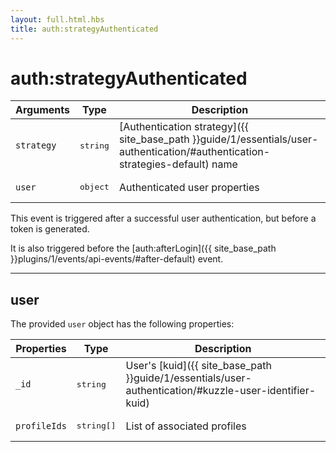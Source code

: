 ```yaml
---
layout: full.html.hbs
title: auth:strategyAuthenticated
---
```


# auth:strategyAuthenticated

| Arguments | Type | Description |
|-----------|------|-------------|
| `strategy` | <pre>string</pre> | [Authentication strategy]({{ site_base_path }}guide/1/essentials/user-authentication/#authentication-strategies-default) name |
| `user` | <pre>object</pre> | Authenticated user properties |

This event is triggered after a successful user authentication, but before a token is generated.

It is also triggered before the [auth:afterLogin]({{ site_base_path }}plugins/1/events/api-events/#after-default) event.

---

## user

The provided `user` object has the following properties:

| Properties | Type | Description |
|-----------|------|-------------|
| `_id` | <pre>string</pre> | User's [kuid]({{ site_base_path }}guide/1/essentials/user-authentication/#kuzzle-user-identifier-kuid) |
| `profileIds` | <pre>string[]</pre> | List of associated profiles |

